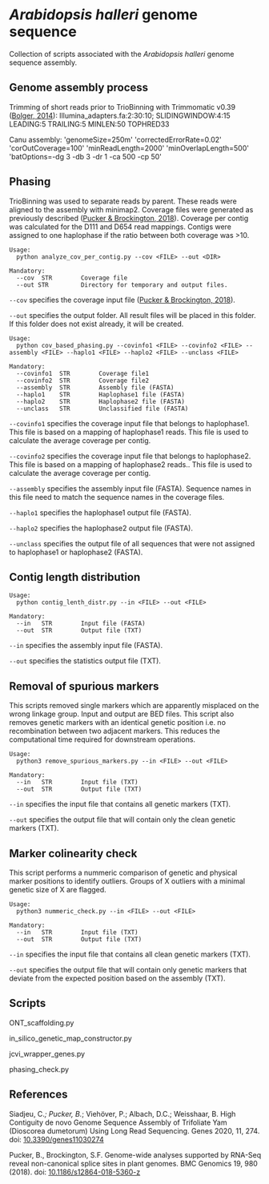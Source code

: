 # _Arabidopsis halleri_ genome sequence
Collection of scripts associated with the _Arabidopsis halleri_ genome sequence assembly.

## Genome assembly process
Trimming of short reads prior to TrioBinning with Trimmomatic v0.39 ([Bolger, 2014](https://doi.org/10.1093/bioinformatics/btu170)): Illumina_adapters.fa:2:30:10; SLIDINGWINDOW:4:15 LEADING:5 TRAILING:5 MINLEN:50 TOPHRED33

Canu assembly:
'genomeSize=250m' 'correctedErrorRate=0.02' 'corOutCoverage=100' 'minReadLength=2000' 'minOverlapLength=500'
'batOptions=-dg 3 -db 3 -dr 1 -ca 500 -cp 50'

## Phasing
TrioBinning was used to separate reads by parent. These reads were aligned to the assembly with minimap2. Coverage files were generated as previously described ([Pucker & Brockington, 2018](https://doi.org/10.1186/s12864-018-5360-z)). Coverage per contig was calculated for the D111 and D654 read mappings. Contigs were assigned to one haplophase if the ratio between both coverage was >10.



```
Usage:
  python analyze_cov_per_contig.py --cov <FILE> --out <DIR>

Mandatory:
  --cov  STR        Coverage file
  --out STR         Directory for temporary and output files.
```


`--cov` specifies the coverage input file ([Pucker & Brockington, 2018](https://doi.org/10.1186/s12864-018-5360-z)).

`--out` specifies the output folder. All result files will be placed in this folder. If this folder does not exist already, it will be created.



```
Usage:
  python cov_based_phasing.py --covinfo1 <FILE> --covinfo2 <FILE> --assembly <FILE> --haplo1 <FILE> --haplo2 <FILE> --unclass <FILE>

Mandatory:
  --covinfo1  STR        Coverage file1
  --covinfo2  STR        Coverage file2
  --assembly  STR        Assembly file (FASTA)
  --haplo1    STR        Haplophase1 file (FASTA)
  --haplo2    STR        Haplophase2 file (FASTA)
  --unclass   STR        Unclassified file (FASTA)
```

`--covinfo1` specifies the coverage input file that belongs to haplophase1. This file is based on a mapping of haplophase1 reads. This file is used to calculate the average coverage per contig.

`--covinfo2` specifies the coverage input file that belongs to haplophase2. This file is based on a mapping of haplophase2 reads.. This file is used to calculate the average coverage per contig.

`--assembly` specifies the assembly input file (FASTA). Sequence names in this file need to match the sequence names in the coverage files.

`--haplo1` specifies the haplophase1 output file (FASTA).

`--haplo2` specifies the haplophase2 output file (FASTA).

`--unclass` specifies the output file of all sequences that were not assigned to haplophase1 or haplophase2 (FASTA).





## Contig length distribution

```
Usage:
  python contig_lenth_distr.py --in <FILE> --out <FILE>

Mandatory:
  --in   STR        Input file (FASTA)
  --out  STR        Output file (TXT)
```


`--in` specifies the assembly input file (FASTA).

`--out` specifies the statistics output file (TXT).


## Removal of spurious markers
This scripts removed single markers which are apparently misplaced on the wrong linkage group. Input and output are BED files. This script also removes genetic markers with an identical genetic position i.e. no recombination between two adjacent markers. This reduces the computational time required for downstream operations.


```
Usage:
  python3 remove_spurious_markers.py --in <FILE> --out <FILE>

Mandatory:
  --in   STR        Input file (TXT)
  --out  STR        Output file (TXT)
```


`--in` specifies the input file that contains all genetic markers (TXT).

`--out` specifies the output file that will contain only the clean genetic markers (TXT).



## Marker colinearity check
This script performs a nummeric comparison of genetic and physical marker positions to identify outliers. Groups of X outliers with a minimal genetic size of X are flagged.


```
Usage:
  python3 nummeric_check.py --in <FILE> --out <FILE>

Mandatory:
  --in   STR        Input file (TXT)
  --out  STR        Output file (TXT)
```


`--in` specifies the input file that contains all clean genetic markers (TXT).

`--out` specifies the output file that will contain only genetic markers that deviate from the expected position based on the assembly (TXT).




## Scripts
ONT_scaffolding.py

in_silico_genetic_map_constructor.py

jcvi_wrapper_genes.py

phasing_check.py




## References

Siadjeu, C.*; Pucker, B.*; Viehöver, P.; Albach, D.C.; Weisshaar, B. High Contiguity de novo Genome Sequence Assembly of Trifoliate Yam (Dioscorea dumetorum) Using Long Read Sequencing. Genes 2020, 11, 274. doi: [10.3390/genes11030274](https://doi.org/10.3390/genes11030274)

Pucker, B., Brockington, S.F. Genome-wide analyses supported by RNA-Seq reveal non-canonical splice sites in plant genomes. BMC Genomics 19, 980 (2018). doi: [10.1186/s12864-018-5360-z](https://doi.org/10.1186/s12864-018-5360-z)

